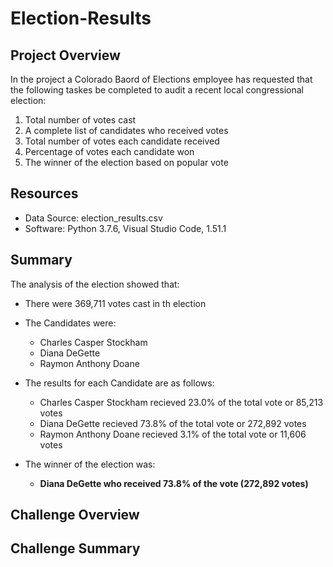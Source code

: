 # Election-Results

## Project Overview
In the project a Colorado Baord of Elections employee has requested that the following taskes be completed to audit a recent local congressional election:

1. Total number of votes cast
2. A complete list of candidates who received votes
3. Total number of votes each candidate received
4. Percentage of votes each candidate won
5. The winner of the election based on popular vote

## Resources
* Data Source: election_results.csv
* Software: Python 3.7.6, Visual Studio Code, 1.51.1

## Summary 
The analysis of the election showed that:

* There were 369,711 votes cast in th election
* The Candidates were:
  * Charles Casper Stockham
  * Diana DeGette
  * Raymon Anthony Doane 

* The results for each Candidate are as follows:
  * Charles Casper Stockham recieved 23.0% of the total vote or 85,213 votes
  * Diana DeGette recieved 73.8% of the total vote or 272,892 votes
  * Raymon Anthony Doane recieved 3.1% of the total vote or 11,606 votes
  
* The winner of the election was:
  * **Diana DeGette who received 73.8% of the vote (272,892 votes)**
  
## Challenge Overview

## Challenge Summary
